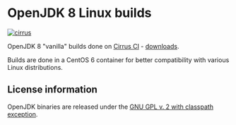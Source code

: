 OpenJDK 8 Linux builds
======================

[![cirrus](https://api.cirrus-ci.com/github/ojdkbuild/contrib_jdk8u-ci.svg?branch=jdk8u312-b07)](https://cirrus-ci.com/github/ojdkbuild/contrib_jdk8u-ci)

OpenJDK 8 "vanilla" builds done on [Cirrus CI](https://cirrus-ci.org/) - [downloads](https://github.com/ojdkbuild/contrib_jdk8u-ci/releases).

Builds are done in a CentOS 6 container for better compatibility with various Linux distributions.

License information
-------------------

OpenJDK binaries are released under the [GNU GPL v. 2 with classpath exception](https://github.com/ojdkbuild/contrib_jdk8u-ci/blob/master/LICENSE).

